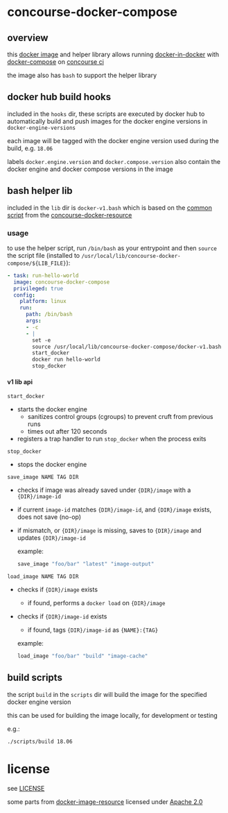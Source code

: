 # concourse-docker-compose

## overview

this [docker image](https://hub.docker.com/r/snapkitchen/concourse-docker-compose) and helper library allows running [docker-in-docker](https://hub.docker.com/_/docker) with [docker-compose](https://docs.docker.com/compose/) on [concourse ci](https://concourse-ci.org)

the image also has `bash` to support the helper library

## docker hub build hooks

included in the `hooks` dir, these scripts are executed by docker hub to automatically build and push images for the docker engine versions in `docker-engine-versions`

each image will be tagged with the docker engine version used during the build, e.g. `18.06`

labels `docker.engine.version` and `docker.compose.version` also contain the docker engine and docker compose versions in the image

## bash helper lib

included in the `lib` dir is `docker-v1.bash` which is based on the [common script](https://github.com/concourse/docker-image-resource/blob/master/assets/common.sh) from the [concourse-docker-resource](https://hub.docker.com/r/concourse/docker-image-resource)

### usage

to use the helper script, run `/bin/bash` as your entrypoint and then `source` the script file (installed to `/usr/local/lib/concourse-docker-compose/${LIB_FILE}`):

```yaml
- task: run-hello-world
  image: concourse-docker-compose
  privileged: true
  config:
    platform: linux
    run:
      path: /bin/bash
      args:
      - -c
      - |
        set -e
        source /usr/local/lib/concourse-docker-compose/docker-v1.bash
        start_docker
        docker run hello-world
        stop_docker
```

#### v1 lib api

`start_docker`

- starts the docker engine
  - sanitizes control groups (cgroups) to prevent cruft from previous runs
  - times out after 120 seconds
- registers a trap handler to run `stop_docker` when the process exits

`stop_docker`

- stops the docker engine

`save_image NAME TAG DIR`

- checks if image was already saved under `{DIR}/image` with a `{DIR}/image-id`

- if current `image-id` matches `{DIR}/image-id`, and `{DIR}/image` exists, does not save (no-op)

- if mismatch, or `{DIR}/image` is missing, saves to `{DIR}/image` and updates `{DIR}/image-id`

  example:

  ```bash
  save_image "foo/bar" "latest" "image-output"
  ```

`load_image NAME TAG DIR`

- checks if `{DIR}/image` exists

  - if found, performs a `docker load` on `{DIR}/image`

- checks if `{DIR}/image-id` exists

  - if found, tags `{DIR}/image-id` as `{NAME}:{TAG}`

  example:

  ```bash
  load_image "foo/bar" "build" "image-cache"
  ```

## build scripts

the script `build` in the `scripts` dir will build the image for the specified docker engine version

this can be used for building the image locally, for development or testing

e.g.:

`./scripts/build 18.06`

# license

see [LICENSE](https://github.com/Snapkitchen/concourse-docker-compose/blob/master/LICENSE)

some parts from [docker-image-resource](https://github.com/concourse/docker-image-resource) licensed under [Apache 2.0](https://github.com/concourse/docker-image-resource/blob/master/LICENSE)
